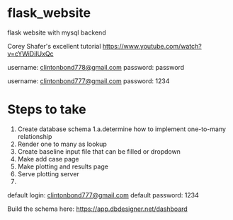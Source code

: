 # flask_website
flask website with mysql backend


Corey Shafer's excellent tutorial
https://www.youtube.com/watch?v=cYWiDiIUxQc

username: clintonbond778@gmail.com
password: password

username: clintonbond777@gmail.com
password: 1234

# Steps to take
1. Create database schema
    1.a.determine how to implement one-to-many relationship
2. Render one to many as lookup
3. Create baseline input file that can be filled or dropdown
4. Make add case page
5. Make plotting and results page
6. Serve plotting server
7. 

default login: clintonbond777@gmail.com
default password: 1234


Build the schema here:
https://app.dbdesigner.net/dashboard
